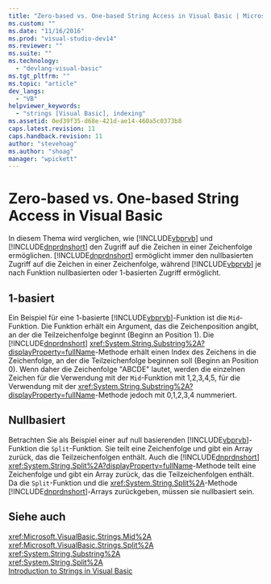 ```yaml
---
title: "Zero-based vs. One-based String Access in Visual Basic | Microsoft Docs"
ms.custom: ""
ms.date: "11/16/2016"
ms.prod: "visual-studio-dev14"
ms.reviewer: ""
ms.suite: ""
ms.technology: 
  - "devlang-visual-basic"
ms.tgt_pltfrm: ""
ms.topic: "article"
dev_langs: 
  - "VB"
helpviewer_keywords: 
  - "strings [Visual Basic], indexing"
ms.assetid: 0ed39f35-d68e-421d-ae14-460a5c0373b8
caps.latest.revision: 11
caps.handback.revision: 11
author: "stevehoag"
ms.author: "shoag"
manager: "wpickett"
---
```

# Zero-based vs. One-based String Access in Visual Basic
In diesem Thema wird verglichen, wie [!INCLUDE[vbprvb](../../../../csharp/programming-guide/concepts/linq/includes/vbprvb_md.md)] und [!INCLUDE[dnprdnshort](../../../../csharp/getting-started/includes/dnprdnshort_md.md)] den Zugriff auf die Zeichen in einer Zeichenfolge ermöglichen.  [!INCLUDE[dnprdnshort](../../../../csharp/getting-started/includes/dnprdnshort_md.md)] ermöglicht immer den nullbasierten Zugriff auf die Zeichen in einer Zeichenfolge, während [!INCLUDE[vbprvb](../../../../csharp/programming-guide/concepts/linq/includes/vbprvb_md.md)] je nach Funktion nullbasierten oder 1\-basierten Zugriff ermöglicht.  
  
## 1\-basiert  
 Ein Beispiel für eine 1\-basierte [!INCLUDE[vbprvb](../../../../csharp/programming-guide/concepts/linq/includes/vbprvb_md.md)]\-Funktion ist die `Mid`\-Funktion.  Die Funktion erhält ein Argument, das die Zeichenposition angibt, an der die Teilzeichenfolge beginnt \(Beginn an Position 1\).  Die [!INCLUDE[dnprdnshort](../../../../csharp/getting-started/includes/dnprdnshort_md.md)] <xref:System.String.Substring%2A?displayProperty=fullName>\-Methode erhält einen Index des Zeichens in die Zeichenfolge, an der die Teilzeichenfolge beginnen soll \(Beginn an Position 0\).  Wenn daher die Zeichenfolge "ABCDE" lautet, werden die einzelnen Zeichen für die Verwendung mit der `Mid`\-Funktion mit 1,2,3,4,5, für die Verwendung mit der <xref:System.String.Substring%2A?displayProperty=fullName>\-Methode jedoch mit 0,1,2,3,4 nummeriert.  
  
## Nullbasiert  
 Betrachten Sie als Beispiel einer auf null basierenden [!INCLUDE[vbprvb](../../../../csharp/programming-guide/concepts/linq/includes/vbprvb_md.md)]\-Funktion die `Split`\-Funktion.  Sie teilt eine Zeichenfolge und gibt ein Array zurück, das die Teilzeichenfolgen enthält.  Auch die [!INCLUDE[dnprdnshort](../../../../csharp/getting-started/includes/dnprdnshort_md.md)] <xref:System.String.Split%2A?displayProperty=fullName>\-Methode teilt eine Zeichenfolge und gibt ein Array zurück, das die Teilzeichenfolgen enthält.  Da die `Split`\-Funktion und die <xref:System.String.Split%2A>\-Methode [!INCLUDE[dnprdnshort](../../../../csharp/getting-started/includes/dnprdnshort_md.md)]\-Arrays zurückgeben, müssen sie nullbasiert sein.  
  
## Siehe auch  
 <xref:Microsoft.VisualBasic.Strings.Mid%2A>   
 <xref:Microsoft.VisualBasic.Strings.Split%2A>   
 <xref:System.String.Substring%2A>   
 <xref:System.String.Split%2A>   
 [Introduction to Strings in Visual Basic](../../../../visual-basic/programming-guide/language-features/strings/introduction-to-strings.md)